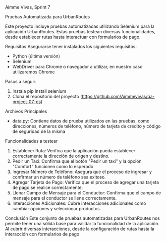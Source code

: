 Aimme Vivas, Sprint 7

Pruebas Automatizada para UrbanRoutes

Este proyecto incluye pruebas automatizadas utilizando Selenium para la aplicación UrbanRoutes.
Estas pruebas testean diversas funcionalidades, desde establecer rutas hasta interactuar con formularios de pago.

 Requisitos
Asegurarse tener instalados los siguientes requisitos:

- Python (última versión)
- Selenium
- WebDriver para Chrome o navegador a utilizar, en nuestro caso utilizaremos Chrome

 Pasos a seguir:

1. Instala pip install selenium
2. Clona el repositorio del proyecto (https://github.com/Aimmevivas/qa-project-07-es)

Archivos Principales
- data.py:
Contiene datos de prueba utilizados en las pruebas, como direcciones, números de teléfono, número de tarjeta de crédito y código de seguridad de la misma

Funcionalidades a testear

1. Establecer Ruta: Verifica que la aplicación pueda establecer correctamente la dirección de origen y destino.
2. Pedir un Taxi: Confirma que el botón "Pedir un taxi" y la opción "Comfort" funcionen como lo esperado
3. Ingresar Número de Teléfono: Asegura que el proceso de ingresar y confirmar un número de teléfono sea exitoso.
4. Agregar Tarjeta de Pago: Verifica que el proceso de agregar una tarjeta de pago se realice correctamente.
5. Llenar Campo de Mensaje para el Conductor: Confirma que el campo de mensaje para el conductor se llene correctamente.
7. Interacciones Adicionales: Cubre interacciones adicionales como cambiar opciones y seleccionar productos.

Conclusión
Este conjunto de pruebas automatizadas para UrbanRoutes nos permite tener una sólida base para validar la funcionalidad de la aplicación.
Al cubrir diversas interacciones, desde la configuración de rutas hasta la interacción con formularios de pago
